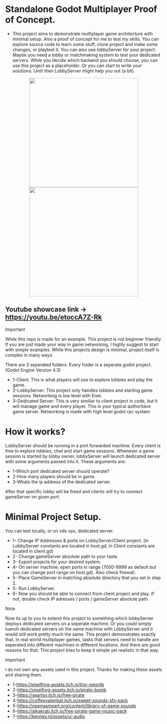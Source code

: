 
# Standalone Godot Multiplayer Proof of Concept.
- This project aims to demonstrate multiplayer game architecture with minimal setup.
Also a proof of concept for me to test my skills.
You can explore source code to learn some stuff, clone project and make some changes, or playtest it.
You can also use lobbyServer for your project. Maybe you need a lobby or matchmaking system to test your dedicated servers.
While you decide which backend you should choose, you can use this project as a placeholder.
Or you can start to write your solutions. Until then LobbyServer might help you out (a bit).

<p align="center">
  <img src="https://media4.giphy.com/media/v1.Y2lkPTc5MGI3NjExYzFoaTdvZjAwZDc0bm41Z3Z6amNkbWk1cmJ5aGlpd3F0ZDdsN253aiZlcD12MV9pbnRlcm5hbF9naWZfYnlfaWQmY3Q9Zw/WsjNQeS6MLhEsxXRHF/giphy.webp" width="350"/>
  <img src="https://media2.giphy.com/media/v1.Y2lkPTc5MGI3NjExNWlqenlva29vaHhoajZ4YjVrcng2emo4anhiMXFvaTZ3eDcyY3M0NiZlcD12MV9pbnRlcm5hbF9naWZfYnlfaWQmY3Q9Zw/O8qlZDH6OQKU6pT0n3/giphy.webp" width="350"/>
</p>

## Youtube showcase link -> https://youtu.be/etoccA7Z-Rk

> [!IMPORTANT]
> While this repo is made for an example. This project is not beginner friendly.
> If you are just made your way in game networking, I highly suggest to start with simple examples.
> While this projects design is minimal, project itself is complex in many ways.


 There are 3 seperated folders. Every folder is a seperate godot project. (Godot Engine Version 4.3)
- 1-Client: This is what players will use to explore lobbies and play the game.
- 2-LobbyServer: This project only handles lobbies and starting game sessions. Networking is low level with Enet.
- 3-Dedicated Server: This is very similiar to client project in code, but it will manage game and every player. This is your typical authoritave game server. Networking is made with high level godot rpc system

# How it works?
LobbyServer should be running in a port forwarded machine. Every client is free to explore lobbies, chat and start game sessions.
Whenever a game session is started by lobby owner, lobbyServer will launch dedicated server with some arguments passed into it.
These arguments are:

- 1-Which port dedicated server should operate?
- 2-How many players should be in game.
- 3-Whats the ip address of the dedicated server.

 After that specific lobby will be freed and clients will try to connect gameServer on given port.

# Minimal Project Setup.
 You can test locally, or on vds vps, dedicated server.
- 1- Change IP Addresses & ports on LobbyServer/Client project. (in LobbyServer constants are located in host.gd, in Client constants are located in client.gd)
- 2- Change gameServer absolute path to your taste.
- 3- Export projects for your desired system.
- 4- On server machine, open ports in range (7000-9999 as default but you can change port range on host.gd). Also check firewall.
- 5- Place GameServer in matching absolute directory that you set in step 2.
- 5- Run LobbyServer.
- 6- Now you should be able to connect from client project and play. If not, double check IP adresses / ports / gameServer absolute path.

> [!NOTE]
> Now its up to you to extend this project to something which lobbyServer deploys dedicated servers on a seperate machine.
> Or you could simply luanch dedicated servers on the same machine with LobbyServer and it would still work pretty much the same.
> This project demonstrates exactly that. In real world multiplayer games, tasks that servers need to handle are seperated into different machines in different locations.
> And there are good reasons for that. This project tries to keep it simple yet realistic in that way.

> [!IMPORTANT]
> I do not own any assets used in this project. Thanks for making these assets and sharing them.
> - 1-https://pixelfrog-assets.itch.io/tiny-swords
> - 2-https://pixelfrog-assets.itch.io/pirate-bomb
> - 3-https://seartsy.itch.io/free-pirate
> - 4-https://coffeevalenbat.itch.io/sweet-sounds-sfx-pack
> - 5-https://opengameart.org/content/library-of-game-sounds
> - 6-https://alkakrab.itch.io/free-pirate-game-music-pack
> - 7-https://kenney.nl/assets/ui-audio
